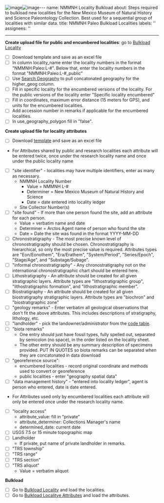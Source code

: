 ![image](https://github.com/ArctosDB/Arctos-Workflows/assets/47402809/61d08314-094d-43dc-a162-3c79c89a3130)![image](https://github.com/ArctosDB/Arctos-Workflows/assets/47402809/d2d89cdc-2714-4665-8267-8668b7d1d4e1)---
name: NMMNH Locality Bulkload
about: Steps required to bulkload new localities for the New Mexico Museum of Natural
  History and Science Paleontology Collection. Best used for a sequential group of
  localities with similar data.
title: NMMNH Paleo Bulkload Localities
labels: ''
assignees: ''

---

**Create upload file for public and encumbered localities**: go to [Bulkload Locality](https://arctos.database.museum/tools/bulkloadLocality.cfm)
   - [ ] Download template and save as an excel file
   - [ ] In column locality_name enter the locality numbers in the format "NMMNH:Paleo:L-#". Below that, enter the locality numbers in the format "NMMNH:Paleo:L-#_public"
   - [ ] Use [Search Geography](https://arctos.database.museum/place.cfm?sch=geog) to pull concatonated geography for the higher_geog column.
   - [ ] Fill in specific locality for the encumbered versions of the locality. For the public versions of the locality enter "Specific locality encumbered"
   - [ ] Fill in coordinates, maximum error distance (15 meters for GPS), and units for the encumbered localities.
   - [ ] Add accession number in remarks if applicable for the encumbered localities.
   - [ ] In use_geography_polygon fill in "false".

**Create upload file for locality attributes**
   - [ ] Download [template](https://arctos.database.museum/tools/bulkloadLocalityAttributes.cfm?action=ld) and save as an excel file
   - For Attributes shared by public and research localities each attribute will be entered twice, once under the research locality name and once under the public locality name
   - [ ] "site identifier" - localities may have multiple identifiers, enter as many as necessary.
      - NMMNH Locality Number
        - Value = NMMNH L-#
        - Determiner = New Mexico Museum of Natural History and Science
        - Date = date entered into locality ledger
      - Site Collector Number(s)
   - [ ] "site found" - If more than one person found the site, add an attribute for each person. 
      - Value = verbatim name and date
      - Determiner = Arctos Agent name of person who found the site
      - Date = Date the site was found in the format YYYY-MM-DD 
   - [ ] Chronostratigraphy - The most precise known level of chronostratigraphy should be chosen. Chronostratigraphy is hierarchical, so only the most precise value is required. Attributes types are "Eon/Eonothem", "Era/Erathem", "System/Period", "Series/Epoch", "Stage/Age", and "Substage/Subage".
   - [ ] "informal chronostratigraphy" - Any chronostratigraphy not on the international chronostratigraphic chart should be entered here. 
   - [ ] Lithostratigraphy - An attribute should be created for all given stratigraphic layers. Attribute types are "lithostratigraphic group", "lithostratigraphic formation", and "lithostratigraphic member".
   - [ ] Biostratigraphy - An attribute should be created for all given biostratigraphy stratigraphic layers. Attribute types are "biochron" and "biostratigraphic zone"
   - [ ] "geology remarks" - Enter verbatim all geological observations that don't fit the above attributes. This includes descriptions of stratigraphy, lithology, etc.
   - [ ] "landholder" - pick the landowner/administrator from the [code table](https://arctos.database.museum/info/ctDocumentation.cfm?table=ctlandholder).
   - [ ] "biota remarks"
     - One entry should just have fossil types, fully spelled out, separated by semicolon (no space), in the order listed on the locality sheet.
     - The other entry should be any summary description of specimens provided. PUT IN QUOTES so biota remarks can be separated when they are concatonated in data download
   - [ ] "georeference source":
      - encumbered localities - record original coordinate and methods used to convert or georeference
      - public localities - enter "geography spatial data"
   - [ ] "data management history" - "entered into locality ledger", agent is person who entered, date is date entered.
   - For Attributes used only by encumbered localities each attribute will only be entered once under the research locality name.
   - [ ] "locality access"
     - attribute_value: fill in "private"
     - attribute_determiner: Collections Manager's name
     - determined_date: current date
   - [ ] USGS 7.5 or 15 minute topographic map
   - [ ] Landholder
     - If private, put name of private landholder in remarks.
   - [ ] "TRS township"
   - [ ] "TRS range"
   - [ ] "TRS section"
   - [ ] "TRS aliquot"
     - Value = verbatim aliquot
       
**Bulkload**
   - [ ] Go to [Bulkload Locality](https://arctos.database.museum/tools/bulkloadLocality.cfm) and load the localities.
   - [ ] Go to [Bulkload Localitye Attributes](https://arctos.database.museum/tools/bulkloadLocalityAttributes.cfm?action=ld) and load the attributes.
